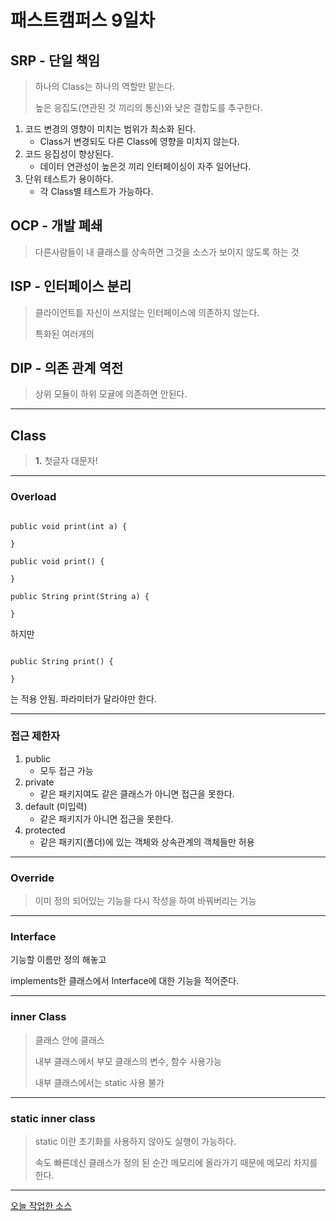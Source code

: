 # 패스트캠퍼스 9일차

## SRP - 단일 책임

>하나의 Class는 하나의 역할만 맡는다.
>
>높은 응집도(연관된 것 끼리의 통신)와 낮은 결합도를 추구한다.

1. 코드 변경의 영향이 미치는 범위가 최소화 된다.
	- Class거 변경되도 다른 Class에 영향을 미치지 않는다.
2. 코드 응집성이 향상된다.
	- 데이터 연관성이 높은것 끼리 인터페이싱이 자주 일어난다.
3. 단위 테스트가 용이하다.
	- 각 Class별 테스트가 가능하다.

## OCP - 개발 폐쇄
> 다른사람들이 내 클래스를 상속하면 그것을 소스가 보이지 않도록 하는 것

## ISP - 인터페이스 분리
> 클라이언트틑 자신이 쓰지않는 인터페이스에 의존하지 않는다.
>
> 특화된 여러개의

## DIP - 의존 관계 역전
> 상위 모듈이 하위 모귤에 의존하면 안된다.


* * *
## Class
> **1.** 첫글자 대문자!

* * *

### Overload
<pre><code>
public void print(int a) {

}

public void print() {

}

public String print(String a) {

}
</code></pre>
하지만 
<pre><code>
public String print() {

}
</code></pre>
는 적용 안됨. 파라미터가 달라야만 한다.

* * *

### 접근 제한자
1. public
    * 모두 접근 가능
2. private
    * 같은 패키지여도 같은 클래스가 아니면 접근을 못한다.
3. default (미입력)
    * 같은 패키지가 아니면 접근을 못한다.
4. protected
    *  같은 패키지(폴더)에 있는 객체와 상속관계의 객체들만 허용
* * *
### Override
> 이미 정의 되어있는 기능을 다시 작성을 하여 바꿔버리는 기능
* * *
### Interface
기능할 이름만 정의 해놓고

implements한 클래스에서 Interface에 대한 기능을 적어준다.
* * *
### inner Class
> 클래스 안에 클래스
>
> 내부 클래스에서 부모 클래스의 변수, 함수 사용가능
>
> 내부 클래스에서는 static 사용 불가
* * *
### static inner class
> static 이란 초기화를 사용하지 않아도 실행이 가능하다.
>
> 속도 빠른데신 클래스가 정의 된 순간 메모리에 올라가기 때문에 메모리 차지를 한다.
* * *

[오늘 작업한 소스](https://github.com/timejp/FAST/tree/master/Camp9day/BBS)
